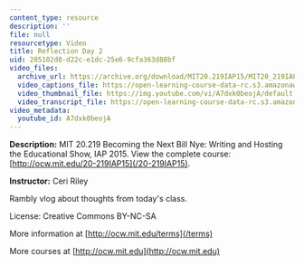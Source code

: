 ```yaml
---
content_type: resource
description: ''
file: null
resourcetype: Video
title: Reflection Day 2
uid: 205102d8-d22c-e1dc-25e6-9cfa363d88bf
video_files:
  archive_url: https://archive.org/download/MIT20.219IAP15/MIT20_219IAP15_CR_D02_Reflections_360p.mp4
  video_captions_file: https://open-learning-course-data-rc.s3.amazonaws.com/20-219-becoming-the-next-bill-nye-writing-and-hosting-the-educational-show-january-iap-2015/55f9ff371aec56fab17941fb716e113b_A7dxk0beojA.vtt
  video_thumbnail_file: https://img.youtube.com/vi/A7dxk0beojA/default.jpg
  video_transcript_file: https://open-learning-course-data-rc.s3.amazonaws.com/20-219-becoming-the-next-bill-nye-writing-and-hosting-the-educational-show-january-iap-2015/1e56cdd1c65e88308e20be892468ba03_A7dxk0beojA.pdf
video_metadata:
  youtube_id: A7dxk0beojA
---
```


**Description:** MIT 20.219 Becoming the Next Bill Nye: Writing and Hosting the Educational Show, IAP 2015. View the complete course: [http://ocw.mit.edu/20-219IAP15](/20-219IAP15).

**Instructor:** Ceri Riley

Rambly vlog about thoughts from today's class.

License: Creative Commons BY-NC-SA

More information at [http://ocw.mit.edu/terms](/terms)

More courses at [http://ocw.mit.edu](http://ocw.mit.edu)